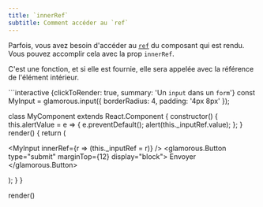 ```yaml
---
title: `innerRef`
subtitle: Comment accéder au `ref`
---
```


Parfois, vous avez besoin d'accéder au
[`ref`](https://facebook.github.io/react/docs/refs-and-the-dom.html)
du composant qui est rendu. Vous pouvez accomplir cela avec
la prop `innerRef`.

C'est une fonction, et si elle est fournie, elle sera appelée avec la référence de l'élément
intérieur.

```interactive {clickToRender: true, summary: 'Un `input` dans un `form`'}
const MyInput = glamorous.input({ borderRadius: 4, padding: '4px 8px' });

class MyComponent extends React.Component {
  constructor() {
    this.alertValue = e => {
      e.preventDefault();
      alert(this._inputRef.value);
    };
  }
  render() {
    return (
      <form onSubmit={this.alertValue}>
        <MyInput innerRef={r => (this._inputRef = r)} />
        <glamorous.Button type="submit" marginTop={12} display="block">
          Envoyer
        </glamorous.Button>
      </form>
    );
  }
}

render(<MyComponent />)
```
